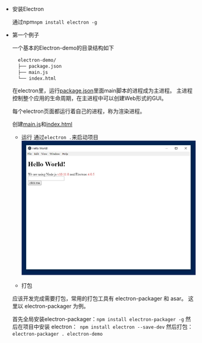 - 安装Electron
 
  通过npm`npm install electron -g`
  
- 第一个例子

  一个基本的Electron-demo的目录结构如下
  ```
    electron-demo/
    ├── package.json
    ├── main.js
    └── index.html
  ```
  在electron里，运行[package.json](electron-quick-start-demo/package.json)里面main脚本的进程成为主进程。
  主进程控制整个应用的生命周期，在主进程中可以创建Web形式的GUI。
  
  每个electron页面都运行着自己的进程，称为渲染进程。
  
  创建[main.js](electron-quick-start-demo/main.js)和[index.html](electron-quick-start-demo/index.html)
  - 运行
  通过`electron .`来启动项目
  !["quick-start"](electron-quick-start-demo/images/quickstart.jpg "quick-start")
  
  - 打包
  
  应该开发完成需要打包，常用的打包工具有 electron-packager 和 asar。
  这里以 electron-packager 为例。
  
  首先全局安装electron-packager：`npm install electron-packager -g`
  然后在项目中安装 electron：` npm install electron --save-dev`
  然后打包：`electron-packager . electron-demo`
  